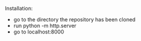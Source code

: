 Installation: 
- go to the directory the repository has been cloned
- run python -m http.server
- go to localhost:8000
